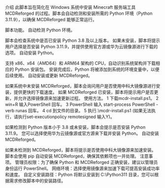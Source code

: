 介绍
此脚本旨在简化在 Windows 系统中安装 Minecraft 服务端工具 MCDReforged 的过程。脚本会自动检测和安装所需的 Python 环境（Python 3.11.9），以确保 MCDReforged 能够正常运行。

脚本功能。
自动检测 Python 环境。

脚本会检查系统中是否已安装 Python 3.8 及以上版本。
如果未安装，脚本将提示用户选择是否安装 Python 3.11.9，并提供使用官方源或华为云镜像源进行下载的选项。
自动安装 Python。

支持 x86、x64（AMD64）和 ARM64 架构的 CPU，自动识别系统架构并下载相应的 Python 安装包。
安装完成后，Python 将被添加到系统的环境变量中，以便后续使用。
自动安装或更新 MCDReforged。

如果系统中未安装 MCDReforged，脚本会询问用户是否使用中科大镜像源进行安装，提供更快的下载速度。
如果 MCDReforged 已安装，脚本将提示用户是否更新，并允许选择镜像源来加速更新过程。
使用方法。
1 下载mcdr-install.ps1。
2 win+R 输入PowerShell 回车。
3 PowerShell 输入 start-process PowerShell -verb runas 回车。
4 cd 到文件的目录。
5 执行.\mcdr-install.ps1 (如果无法执行，请执行set-executionpolicy remotesigned 输入Y)。

如果检测到 Python 版本小于 3.8 或未安装，脚本会提示是否安装 Python 3.11.9。
您可以选择使用华为云镜像源或官方源来下载并安装 Python。
自动安装 MCDReforged。

如果未检测到 MCDReforged，脚本将提示是否使用中科大镜像源来加速安装。
脚本会使用 pip 自动安装 MCDReforged，确保其依赖项也一并处理。
注意事项。
管理员权限：为了确保 Python 和 MCDReforged 正确安装，建议以管理员身份运行 PowerShell。
网络环境：选择使用镜像源来加速下载可提高安装成功率和速度。
自定义安装路径：Python 将默认安装到 C:\Python311 目录，您可以根据需求修改脚本中的安装路径。
